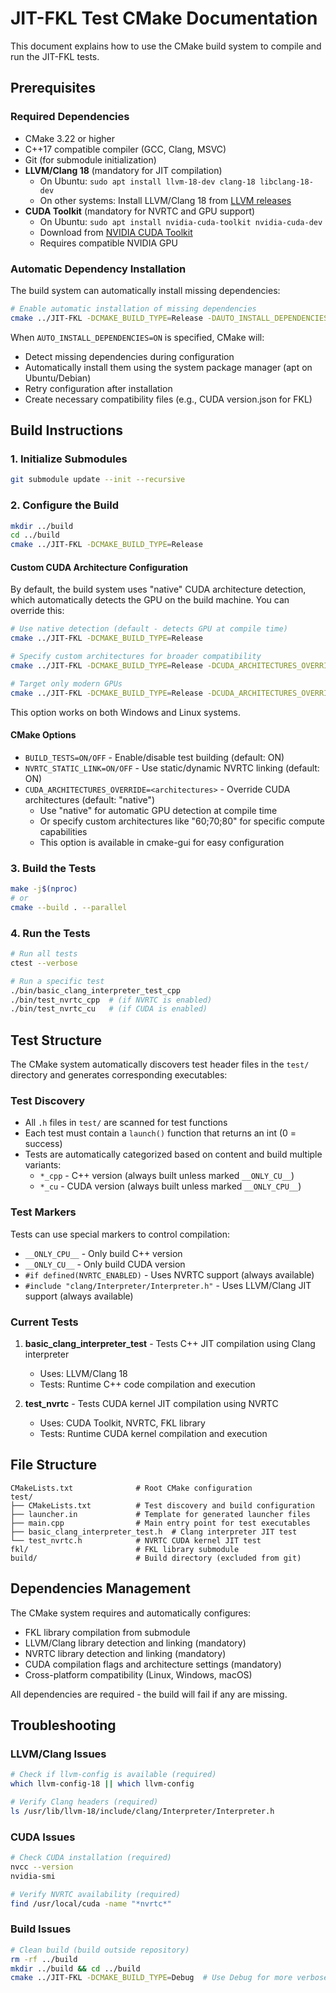# JIT-FKL Test CMake Documentation

This document explains how to use the CMake build system to compile and run the JIT-FKL tests.

## Prerequisites

### Required Dependencies
- CMake 3.22 or higher
- C++17 compatible compiler (GCC, Clang, MSVC)
- Git (for submodule initialization)
- **LLVM/Clang 18** (mandatory for JIT compilation)
  - On Ubuntu: `sudo apt install llvm-18-dev clang-18 libclang-18-dev`
  - On other systems: Install LLVM/Clang 18 from [LLVM releases](https://github.com/llvm/llvm-project/releases)
- **CUDA Toolkit** (mandatory for NVRTC and GPU support)
  - On Ubuntu: `sudo apt install nvidia-cuda-toolkit nvidia-cuda-dev`
  - Download from [NVIDIA CUDA Toolkit](https://developer.nvidia.com/cuda-toolkit)
  - Requires compatible NVIDIA GPU

### Automatic Dependency Installation
The build system can automatically install missing dependencies:

```bash
# Enable automatic installation of missing dependencies
cmake ../JIT-FKL -DCMAKE_BUILD_TYPE=Release -DAUTO_INSTALL_DEPENDENCIES=ON
```

When `AUTO_INSTALL_DEPENDENCIES=ON` is specified, CMake will:
- Detect missing dependencies during configuration
- Automatically install them using the system package manager (apt on Ubuntu/Debian)
- Retry configuration after installation
- Create necessary compatibility files (e.g., CUDA version.json for FKL)

## Build Instructions

### 1. Initialize Submodules
```bash
git submodule update --init --recursive
```

### 2. Configure the Build
```bash
mkdir ../build
cd ../build
cmake ../JIT-FKL -DCMAKE_BUILD_TYPE=Release
```

#### Custom CUDA Architecture Configuration
By default, the build system uses "native" CUDA architecture detection, which automatically detects the GPU on the build machine. You can override this:

```bash
# Use native detection (default - detects GPU at compile time)
cmake ../JIT-FKL -DCMAKE_BUILD_TYPE=Release

# Specify custom architectures for broader compatibility
cmake ../JIT-FKL -DCMAKE_BUILD_TYPE=Release -DCUDA_ARCHITECTURES_OVERRIDE="60;70;75;80;86"

# Target only modern GPUs
cmake ../JIT-FKL -DCMAKE_BUILD_TYPE=Release -DCUDA_ARCHITECTURES_OVERRIDE="80;86"
```

This option works on both Windows and Linux systems.

#### CMake Options
- `BUILD_TESTS=ON/OFF` - Enable/disable test building (default: ON)
- `NVRTC_STATIC_LINK=ON/OFF` - Use static/dynamic NVRTC linking (default: ON)
- `CUDA_ARCHITECTURES_OVERRIDE=<architectures>` - Override CUDA architectures (default: "native")
  - Use "native" for automatic GPU detection at compile time
  - Or specify custom architectures like "60;70;80" for specific compute capabilities
  - This option is available in cmake-gui for easy configuration

### 3. Build the Tests
```bash
make -j$(nproc)
# or
cmake --build . --parallel
```

### 4. Run the Tests
```bash
# Run all tests
ctest --verbose

# Run a specific test
./bin/basic_clang_interpreter_test_cpp
./bin/test_nvrtc_cpp  # (if NVRTC is enabled)
./bin/test_nvrtc_cu   # (if CUDA is enabled)
```

## Test Structure

The CMake system automatically discovers test header files in the `test/` directory and generates corresponding executables:

### Test Discovery
- All `.h` files in `test/` are scanned for test functions
- Each test must contain a `launch()` function that returns an int (0 = success)
- Tests are automatically categorized based on content and build multiple variants:
  - `*_cpp` - C++ version (always built unless marked `__ONLY_CU__`)
  - `*_cu` - CUDA version (always built unless marked `__ONLY_CPU__`)

### Test Markers
Tests can use special markers to control compilation:
- `__ONLY_CPU__` - Only build C++ version
- `__ONLY_CU__` - Only build CUDA version
- `#if defined(NVRTC_ENABLED)` - Uses NVRTC support (always available)
- `#include "clang/Interpreter/Interpreter.h"` - Uses LLVM/Clang JIT support (always available)

### Current Tests
1. **basic_clang_interpreter_test** - Tests C++ JIT compilation using Clang interpreter
   - Uses: LLVM/Clang 18
   - Tests: Runtime C++ code compilation and execution

2. **test_nvrtc** - Tests CUDA kernel JIT compilation using NVRTC
   - Uses: CUDA Toolkit, NVRTC, FKL library  
   - Tests: Runtime CUDA kernel compilation and execution

## File Structure

```
CMakeLists.txt              # Root CMake configuration
test/
├── CMakeLists.txt          # Test discovery and build configuration
├── launcher.in             # Template for generated launcher files
├── main.cpp                # Main entry point for test executables
├── basic_clang_interpreter_test.h  # Clang interpreter JIT test
└── test_nvrtc.h            # NVRTC CUDA kernel JIT test
fkl/                        # FKL library submodule
build/                      # Build directory (excluded from git)
```

## Dependencies Management

The CMake system requires and automatically configures:
- FKL library compilation from submodule
- LLVM/Clang library detection and linking (mandatory)
- NVRTC library detection and linking (mandatory)
- CUDA compilation flags and architecture settings (mandatory)
- Cross-platform compatibility (Linux, Windows, macOS)

All dependencies are required - the build will fail if any are missing.

## Troubleshooting

### LLVM/Clang Issues
```bash
# Check if llvm-config is available (required)
which llvm-config-18 || which llvm-config

# Verify Clang headers (required)
ls /usr/lib/llvm-18/include/clang/Interpreter/Interpreter.h
```

### CUDA Issues
```bash
# Check CUDA installation (required)
nvcc --version
nvidia-smi

# Verify NVRTC availability (required)
find /usr/local/cuda -name "*nvrtc*"
```

### Build Issues
```bash
# Clean build (build outside repository)
rm -rf ../build
mkdir ../build && cd ../build
cmake ../JIT-FKL -DCMAKE_BUILD_TYPE=Debug  # Use Debug for more verbose output
```